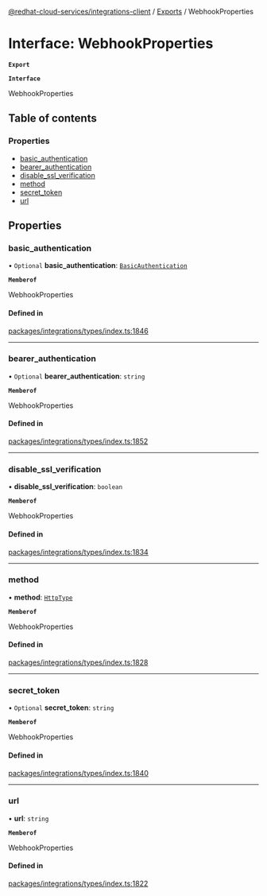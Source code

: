 [@redhat-cloud-services/integrations-client](../README.md) / [Exports](../modules.md) / WebhookProperties

# Interface: WebhookProperties

**`Export`**

**`Interface`**

WebhookProperties

## Table of contents

### Properties

- [basic\_authentication](WebhookProperties.md#basic_authentication)
- [bearer\_authentication](WebhookProperties.md#bearer_authentication)
- [disable\_ssl\_verification](WebhookProperties.md#disable_ssl_verification)
- [method](WebhookProperties.md#method)
- [secret\_token](WebhookProperties.md#secret_token)
- [url](WebhookProperties.md#url)

## Properties

### basic\_authentication

• `Optional` **basic\_authentication**: [`BasicAuthentication`](BasicAuthentication.md)

**`Memberof`**

WebhookProperties

#### Defined in

[packages/integrations/types/index.ts:1846](https://github.com/RedHatInsights/javascript-clients/blob/master/packages/integrations/types/index.ts#L1846)

___

### bearer\_authentication

• `Optional` **bearer\_authentication**: `string`

**`Memberof`**

WebhookProperties

#### Defined in

[packages/integrations/types/index.ts:1852](https://github.com/RedHatInsights/javascript-clients/blob/master/packages/integrations/types/index.ts#L1852)

___

### disable\_ssl\_verification

• **disable\_ssl\_verification**: `boolean`

**`Memberof`**

WebhookProperties

#### Defined in

[packages/integrations/types/index.ts:1834](https://github.com/RedHatInsights/javascript-clients/blob/master/packages/integrations/types/index.ts#L1834)

___

### method

• **method**: [`HttpType`](../enums/HttpType.md)

**`Memberof`**

WebhookProperties

#### Defined in

[packages/integrations/types/index.ts:1828](https://github.com/RedHatInsights/javascript-clients/blob/master/packages/integrations/types/index.ts#L1828)

___

### secret\_token

• `Optional` **secret\_token**: `string`

**`Memberof`**

WebhookProperties

#### Defined in

[packages/integrations/types/index.ts:1840](https://github.com/RedHatInsights/javascript-clients/blob/master/packages/integrations/types/index.ts#L1840)

___

### url

• **url**: `string`

**`Memberof`**

WebhookProperties

#### Defined in

[packages/integrations/types/index.ts:1822](https://github.com/RedHatInsights/javascript-clients/blob/master/packages/integrations/types/index.ts#L1822)
